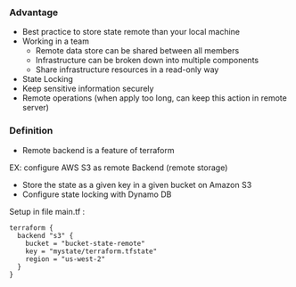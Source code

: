 ### Advantage

- Best practice to store state remote than your local machine
- Working in a team
  + Remote data store can be shared between all members
  + Infrastructure can be broken down into multiple components
  + Share infrastructure resources in a read-only way
- State Locking
- Keep sensitive information securely
- Remote operations (when apply too long, can keep this action in remote server)

### Definition
- Remote backend is a feature of terraform

EX: configure AWS S3 as remote Backend (remote storage)

- Store the state as a given key in a given bucket on Amazon S3
- Configure state locking with Dynamo DB

Setup in file main.tf :

```
terraform {
  backend "s3" {
    bucket = "bucket-state-remote"
    key = "mystate/terraform.tfstate"
    region = "us-west-2"
  }
}
```
